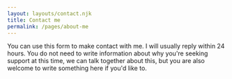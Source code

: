 ```yaml
---
layout: layouts/contact.njk
title: Contact me
permalink: /pages/about-me
---
```

You can use this form to make contact with me. I will usually reply within 24 hours. You do not need to write information about why you're seeking support at this time, we can talk together about this, but you are also welcome to write something here if you'd like to.